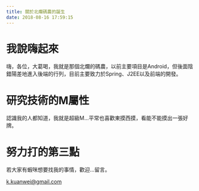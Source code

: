 ```yaml
---
title: 關於北爛碼農的誕生
date: 2018-08-16 17:59:15
---
```


# 我說嗨起來
嗨，各位，大葛喝，我就是那個北爛的碼農，以前主要項目是Android，但後面陰錯陽差地進入後端的行列，目前主要致力於Spring、J2EE以及前端的開發。

# 研究技術的M屬性
認識我的人都知道，我就是超級M...平常也喜歡東摸西摸，看能不能摸出一張好牌。

# 努力打的第三點
若大家有蝦咪想要找我的事情，歡迎...留言。

k.kuanwei@gmail.com